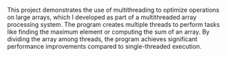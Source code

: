 This project demonstrates the use of multithreading to optimize operations on large arrays, which I developed as part of a multithreaded array processing system. The program creates multiple threads to perform tasks like finding the maximum element or computing the sum of an array. By dividing the array among threads, the program achieves significant performance improvements compared to single-threaded execution.

